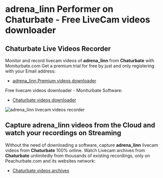 # adrena_linn Performer on Chaturbate - Free LiveCam videos downloader

## Chaturbate Live Videos Recorder

Monitor and record livecam videos of **adrena_linn** from **Chaturbate** with Moniturbate.com
Get a premium trial for free by just and only registering with your Email address:
* [adrena_linn Premium videos downloader](https://moniturbate.com/request-demo-licence-key.html)

Free livecam videos downloader - Moniturbate Software:
* [Chaturbate videos downloader](https://moniturbate.com/moniturbate-download-software.html)

![adrena_linn livecam videos recorder](https://peachurnet.com/templates/moniturbate-software.png)


## Capture adrena_linn videos from the Cloud and watch your recordings on Streaming

Without the need of downloading a software, capture **adrena_linn** livecam videos from **Chaturbate** 100% online.
Watch Livecam archives from **Chaturbate** unlimitedly from thousands of existing recordings, only on Peachurbate.com and its websites network:
* [Chaturbate videos archives](https://peachurnet.com/)